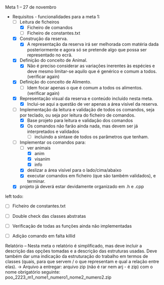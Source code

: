 Meta 1 – 27 de novembro
- Requisitos - funcionalidades para a meta 1:
  - [ ] Leitura de ficheiros
    - [x] Ficheiro de comandos
    - [ ] Ficheiro de constantes.txt
  - [x] Construção da reserva. 
    - [x] A representação da reserva irá ser melhorada com matéria dada
    posteriormente e agora só se pretende algo que possa ser representado no ecrã.
  
  - [x] Definição do conceito de Animal. 
    - [x] Não é preciso considerar as variações inerentes às espécies
    e deve mesmo limitar-se aquilo que é genérico e comum a todos. (verificar again)
  - [x] Definição do conceito de Alimento. 
    - [ ] Idem focar apenas o que é comum a todos os alimentos. (verificar again)
  - [x] Representação visual da reserva e conteúdo incluído nesta meta. 
    - [x] Inclui-se aqui a questão de
    ver apenas a área visível da reserva.
  
  - [ ] Implementação da leitura e validação de todos os comandos, seja por teclado, ou seja por
  leitura do ficheiro de comandos. 
    - [x] Base projeto para leitura e validação dos comandos
    - [x] Os comandos não farão ainda nada, mas devem ser já
    interpretados e validados
      - [ ] incluindo a sintaxe de todos os parâmetros que tenham.
  - [ ] Implementar os comandos para: 
    - [ ] ver animais
      - [x] anim
      - [x] visanim
      - [x] info
    - [x] deslizar a área visível para o lado/cima/abaixo
    - [x] executar comandos em ficheiro (que são também validados), e terminar.
  - [x] projeto já deverá estar devidamente organizado em .h e .cpp

left todo:
  - [ ] Ficheiro de constantes.txt
  - [ ] Double check das classes abstratas
  - [ ] Verificação de todas as funções ainda não implementadas
  - [ ] Adição comando em falta killid


Relatório – Nesta meta o relatório é simplificado, mas deve incluir a descrição das opções tomadas e
a descrição das estruturas usadas. Deve também dar uma indicação da estruturação do trabalho em
termos de classes (quais, para que servem / o que representam e qual a relação entre elas).
-> Arquivo a entregar: arquivo zip (não é rar nem arj - é zip) com o nome obrigatório seguinte:
poo_2223_m1_nome1_numero1_nome2_numero2.zip